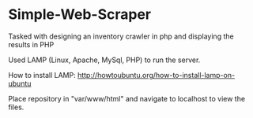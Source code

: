 # Simple-Web-Scraper
Tasked with designing an inventory crawler in php and displaying the results in PHP


Used LAMP (Linux, Apache, MySql, PHP) to run the server.

How to install LAMP: http://howtoubuntu.org/how-to-install-lamp-on-ubuntu

Place repository in "var/www/html" and navigate to localhost to view the files.
